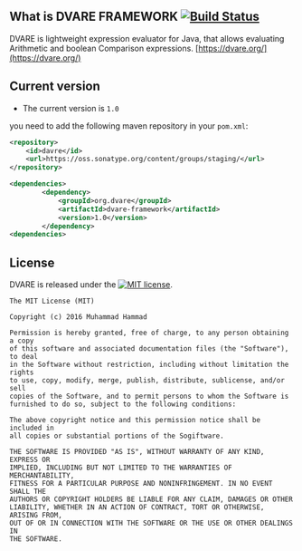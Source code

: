 ## What is DVARE FRAMEWORK [![Build Status](https://travis-ci.org/dvare/dvare.svg?branch=master)](https://travis-ci.org/dvare/dvare)
DVARE is lightweight expression evaluator for Java, that allows evaluating Arithmetic and boolean Comparison expressions.
[https://dvare.org/](https://dvare.org/)

## Current version

* The current  version is `1.0` 

 you need to add the following maven repository in your `pom.xml`:

```xml
<repository>
    <id>davre</id>
    <url>https://oss.sonatype.org/content/groups/staging/</url>
</repository>

<dependencies>
        <dependency>
            <groupId>org.dvare</groupId>
            <artifactId>dvare-framework</artifactId>
            <version>1.0</version>
        </dependency>         
<dependencies>
```

## License
DVARE is released under the [![MIT license](http://img.shields.io/badge/license-MIT-brightgreen.svg?style=flat)](http://opensource.org/licenses/MIT).

```
The MIT License (MIT)

Copyright (c) 2016 Muhammad Hammad

Permission is hereby granted, free of charge, to any person obtaining a copy
of this software and associated documentation files (the "Software"), to deal
in the Software without restriction, including without limitation the rights
to use, copy, modify, merge, publish, distribute, sublicense, and/or sell
copies of the Software, and to permit persons to whom the Software is
furnished to do so, subject to the following conditions:

The above copyright notice and this permission notice shall be included in
all copies or substantial portions of the Sogiftware.

THE SOFTWARE IS PROVIDED "AS IS", WITHOUT WARRANTY OF ANY KIND, EXPRESS OR
IMPLIED, INCLUDING BUT NOT LIMITED TO THE WARRANTIES OF MERCHANTABILITY,
FITNESS FOR A PARTICULAR PURPOSE AND NONINFRINGEMENT. IN NO EVENT SHALL THE
AUTHORS OR COPYRIGHT HOLDERS BE LIABLE FOR ANY CLAIM, DAMAGES OR OTHER
LIABILITY, WHETHER IN AN ACTION OF CONTRACT, TORT OR OTHERWISE, ARISING FROM,
OUT OF OR IN CONNECTION WITH THE SOFTWARE OR THE USE OR OTHER DEALINGS IN
THE SOFTWARE.
```


